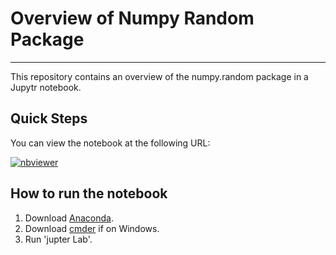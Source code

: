 # Overview of Numpy Random Package

***

This repository contains an overview of the numpy.random package in a Jupytr notebook.

## Quick Steps

You can view the notebook at the following URL:


[![nbviewer](https://raw.githubusercontent.com/jupyter/design/master/logos/Badges/nbviewer_badge.svg)](https://nbviewer.jupyter.org/github/CathalMoss/numpy-random/blob/main/numpy-random.ipynb)


## How to run the notebook

1. Download [Anaconda]().
2. Download [cmder]() if on Windows.
3. Run 'jupter Lab'.